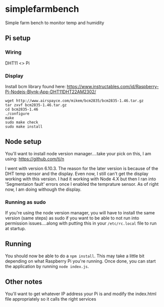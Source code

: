 # simplefarmbench
Simple farm bench to monitor temp and humidity

## Pi setup

### Wiring

DHT11 <> Pi


### Display
Install bcm library found here: https://www.instructables.com/id/Raspberry-Pi-Nodejs-Blynk-App-DHT11DHT22AM2302/

```
wget http://www.airspayce.com/mikem/bcm2835/bcm2835-1.46.tar.gz
tar zxvf bcm2835-1.46.tar.gz
cd bcm2835-1.46
./configure
make
sudo make check
sudo make install
```

## Node setup
You'll want to install node version manager....take your pick on this, I am using: https://github.com/tj/n

I went with version 6.10.3.  The reason for the later version is because of the DHT temp sensor and the display.  Even now, I still can't get the display working with this version.  I had it working with Node 4.X but then I ran into 'Segmentaion fault' errors once I enabled the temprature sensor.  As of right now, I am doing withough the display.

### Running as sudo
If you're using the node version manager, you will have to install the same version (same steps) as sudo if you want to be able to not run into permission issues....along with putting this in your `/etc/rc.local` file to run at startup.

## Running
You should now be able to do a `npm install`. This may take a little bit depending on what Raspberry Pi you're running.  Once done, you can start the application by running `node index.js`.

## Other notes 
You'll want to get whatever IP address your Pi is and modify the index.html file appropriately so it calls the right services